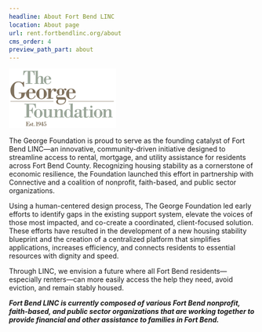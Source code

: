 ```yaml
---
headline: About Fort Bend LINC
location: About page
url: rent.fortbendlinc.org/about
cms_order: 4
preview_path_part: about
---
```


![The George Foundation Logo](../../../assets/images/tgf-logo.png)

The George Foundation is proud to serve as the founding catalyst of Fort Bend LINC—an innovative, community-driven initiative designed to streamline access to rental, mortgage, and utility assistance for residents across Fort Bend County. Recognizing housing stability as a cornerstone of economic resilience, the Foundation launched this effort in partnership with Connective and a coalition of nonprofit, faith-based, and public sector organizations.

Using a human-centered design process, The George Foundation led early efforts to identify gaps in the existing support system, elevate the voices of those most impacted, and co-create a coordinated, client-focused solution. These efforts have resulted in the development of a new housing stability blueprint and the creation of a centralized platform that simplifies applications, increases efficiency, and connects residents to essential resources with dignity and speed.

Through LINC, we envision a future where all Fort Bend residents—especially renters—can more easily access the help they need, avoid eviction, and remain stably housed.

***Fort Bend LINC is currently composed of various Fort Bend nonprofit, faith-based, and public sector organizations that are working together to provide financial and other assistance to families in Fort Bend.***